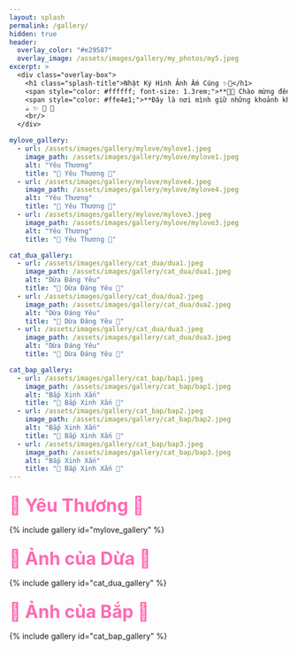 ```yaml
---
layout: splash
permalink: /gallery/
hidden: true
header:
  overlay_color: "#e29587"
  overlay_image: /assets/images/gallery/my_photos/my5.jpeg
excerpt: >
  <div class="overlay-box">
    <h1 class="splash-title">Nhật Ký Hình Ảnh Ấm Cúng ✨📸</h1>
    <span style="color: #ffffff; font-size: 1.3rem;">**🌸🍂 Chào mừng đến với góc nhỏ của những kỷ niệm!**</span> <br/>
    <span style="color: #ffe4e1;">**Đây là nơi mình giữ những khoảnh khắc ấm áp trong tim.** 🌟**</span> <br />
    ☕ ✨ 📖 🌼
    <br/>
  </div>

mylove_gallery:
  - url: /assets/images/gallery/mylove/mylove1.jpeg
    image_path: /assets/images/gallery/mylove/mylove1.jpeg
    alt: "Yêu Thương"
    title: "🌸 Yêu Thương 🌸"
  - url: /assets/images/gallery/mylove/mylove4.jpeg
    image_path: /assets/images/gallery/mylove/mylove4.jpeg
    alt: "Yêu Thương"
    title: "🌸 Yêu Thương 🌸"
  - url: /assets/images/gallery/mylove/mylove3.jpeg
    image_path: /assets/images/gallery/mylove/mylove3.jpeg
    alt: "Yêu Thương"
    title: "🌸 Yêu Thương 🌸"

cat_dua_gallery:
  - url: /assets/images/gallery/cat_dua/dua1.jpeg
    image_path: /assets/images/gallery/cat_dua/dua1.jpeg
    alt: "Dừa Đáng Yêu"
    title: "🍃 Dừa Đáng Yêu 🍃"
  - url: /assets/images/gallery/cat_dua/dua2.jpeg
    image_path: /assets/images/gallery/cat_dua/dua2.jpeg
    alt: "Dừa Đáng Yêu"
    title: "🍃 Dừa Đáng Yêu 🍃"
  - url: /assets/images/gallery/cat_dua/dua3.jpeg
    image_path: /assets/images/gallery/cat_dua/dua3.jpeg
    alt: "Dừa Đáng Yêu"
    title: "🍃 Dừa Đáng Yêu 🍃"

cat_bap_gallery:
  - url: /assets/images/gallery/cat_bap/bap1.jpeg
    image_path: /assets/images/gallery/cat_bap/bap1.jpeg
    alt: "Bắp Xinh Xắn"
    title: "🌽 Bắp Xinh Xắn 🌽"
  - url: /assets/images/gallery/cat_bap/bap2.jpeg
    image_path: /assets/images/gallery/cat_bap/bap2.jpeg
    alt: "Bắp Xinh Xắn"
    title: "🌽 Bắp Xinh Xắn 🌽"
  - url: /assets/images/gallery/cat_bap/bap3.jpeg
    image_path: /assets/images/gallery/cat_bap/bap3.jpeg
    alt: "Bắp Xinh Xắn"
    title: "🌽 Bắp Xinh Xắn 🌽"
---
```


## 🌸 Yêu Thương 🌸

{% include gallery id="mylove_gallery" %}

## 🍃 Ảnh của Dừa 🍃

{% include gallery id="cat_dua_gallery" %}

## 🌽 Ảnh của Bắp 🌽

{% include gallery id="cat_bap_gallery" %}

<style>
  /* Thêm nền gradient và khung viền */
  .splash-container {
    background: linear-gradient(135deg, #f5a3c7, #ffa07a);
    padding: 2rem;
    border-radius: 10px;
    box-shadow: 0 4px 8px rgba(0, 0, 0, 0.2);
  }

  /* Hộp nền màu đen mờ phía sau tiêu đề và đoạn trích */
  .overlay-box {
    background-color: rgba(0, 0, 0, 0.6);
    padding: 15px;
    border-radius: 8px;
    display: inline-block;
    text-align: center;
  }

  .splash-title {
    color: #ffffff;
    font-size: 2rem;
    margin-bottom: 0.5rem;
  }

  /* Ẩn tiêu đề chính của trang */
  .page-title {
    display: none;
  }

  /* Trang trí các phần gallery */
  h2 {
    color: #ff69b4;
    font-size: 2rem;
    margin-top: 1.5rem;
    margin-bottom: 1rem;
  }

  .gallery {
    border: 2px solid #ffa07a;
    border-radius: 8px;
    padding: 1rem;
    background-color: #ffffff;
    box-shadow: 0 2px 4px rgba(0, 0, 0, 0.1);
  }

  .gallery img {
    border-radius: 8px;
    transition: transform 0.3s;
  }

  .gallery img:hover {
    transform: scale(1.05);
  }

  /* Điều chỉnh các biểu tượng cảm xúc */
  .excerpt {
    font-size: 1.2rem;
  }

  .excerpt span {
    display: block;
    margin-bottom: 0.5rem;
  }
</style>
